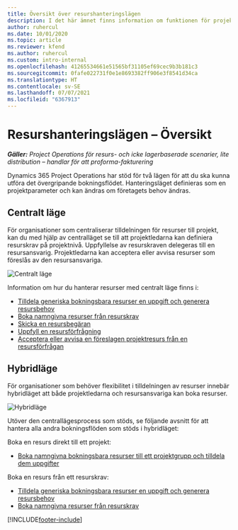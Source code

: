 ```yaml
---
title: Översikt över resurshanteringslägen
description: I det här ämnet finns information om funktionen för projekthantering i Dynamics 365 Project Operations.
author: ruhercul
ms.date: 10/01/2020
ms.topic: article
ms.reviewer: kfend
ms.author: ruhercul
ms.custom: intro-internal
ms.openlocfilehash: 41265534661e51565bf31105ef69cec9b3b181c3
ms.sourcegitcommit: 0fafe022731f0e1e8693382ff906e3f8541d34ca
ms.translationtype: HT
ms.contentlocale: sv-SE
ms.lasthandoff: 07/07/2021
ms.locfileid: "6367913"
---
```

# <a name="resource-management-modes-overview"></a>Resurshanteringslägen – Översikt

_**Gäller:** Project Operations för resurs- och icke lagerbaserade scenarier, lite distribution – handlar för att proforma-fakturering_


Dynamics 365 Project Operations har stöd för två lägen för att du ska kunna utföra det övergripande bokningsflödet. Hanteringsläget definieras som en projektparameter och kan ändras om företagets behov ändras.    

## <a name="central-mode"></a>Centralt läge
För organisationer som centraliserar tilldelningen för resurser till projekt, kan du med hjälp av centralläget se till att projektledarna kan definiera resurskrav på projektnivå. Uppfyllelse av resurskraven delegeras till en resursansvarig. Projektledarna kan acceptera eller avvisa resurser som föreslås av den resursansvariga.

![Centralt läge](./media/resource-management-central.png)

Information om hur du hanterar resurser med centralt läge finns i:

- [Tilldela generiska bokningsbara resurser en uppgift och generera resursbehov](/dynamics365/project-service/assign-generic-bookable-resource)
- [Boka namngivna resurser från resurskrav](/dynamics365/project-service/book-named-resource)
- [Skicka en resursbegäran](/dynamics365/project-service/submit-resource-request)
- [Uppfyll en resursförfrågning](/dynamics365/project-service/resource-management-fulfill-requests)
- [Acceptera eller avvisa en föreslagen projektresurs från en resursförfrågan](/dynamics365/project-service/accept-reject-proposed-resource)

## <a name="hybrid-mode"></a>Hybridläge
För organisationer som behöver flexibilitet i tilldelningen av resurser innebär hybridläget att både projektledarna och resursansvariga kan boka resurser.

![Hybridläge](./media/resource-management-hybrid.png)

Utöver den centrallägesprocess som stöds, se följande avsnitt för att hantera alla andra bokningsflöden som stöds i hybridläget:

Boka en resurs direkt till ett projekt:
- [Boka namngivna bokningsbara resurser till ett projektgrupp och tilldela dem uppgifter](/dynamics365/project-service/assign-named-bookable-resource)

Boka en resurs från ett resurskrav:
- [Tilldela generiska bokningsbara resurser en uppgift och generera resursbehov](/dynamics365/project-service/assign-generic-bookable-resource)
- [Boka namngivna resurser från resurskrav](/dynamics365/project-service/book-named-resource)


[!INCLUDE[footer-include](../includes/footer-banner.md)]